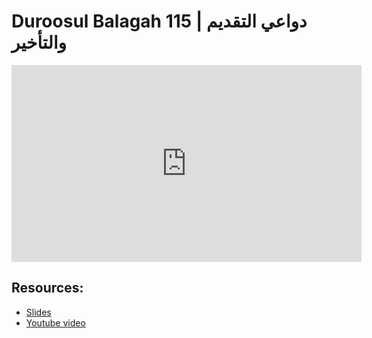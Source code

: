 # Duroosul Balagah 115 | دواعي التقديم والتأخير
                
<iframe width="560" height="315" src="https://www.youtube-nocookie.com/embed/X62FPU8wXeI?start=0" frameborder="0" allow="accelerometer; autoplay; encrypted-media; gyroscope; picture-in-picture" allowfullscreen="allowfullscreen">
</iframe><BR>

## Resources:
- [Slides](https://github.com/arshare/resources_balagha_pdfs)
- [Youtube video](https://www.youtube.com/watch?v=X62FPU8wXeI&list=PLzn0qdi6JpdvvXVuJ7kIusNquSxeyKJvc)

